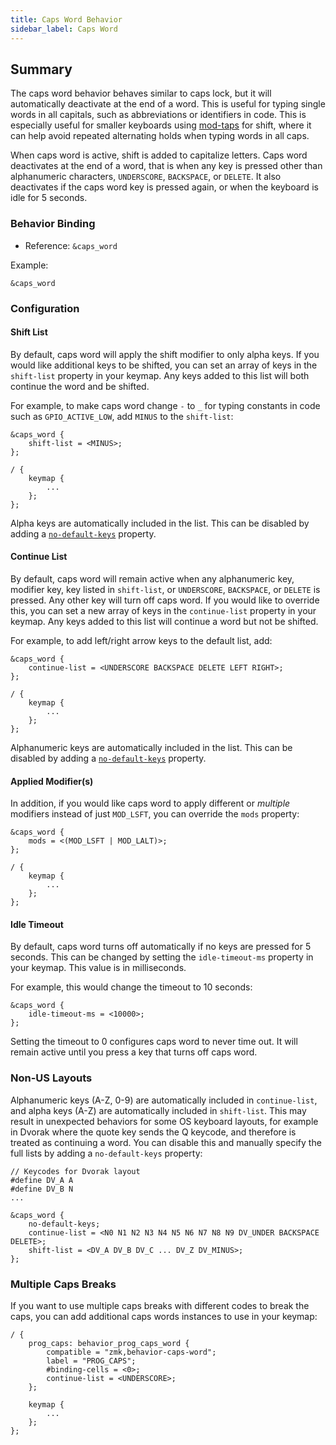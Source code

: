 ```yaml
---
title: Caps Word Behavior
sidebar_label: Caps Word
---
```


## Summary

The caps word behavior behaves similar to caps lock, but it will automatically deactivate at the end of a word. This is useful for typing single words in all capitals, such as abbreviations or identifiers in code. This is especially useful for smaller keyboards using [mod-taps](/docs/behaviors/mod-tap) for shift, where it can help avoid repeated alternating holds when typing words in all caps.

When caps word is active, shift is added to capitalize letters. Caps word deactivates at the end of a word, that is when any key is pressed other than alphanumeric characters, `UNDERSCORE`, `BACKSPACE`, or `DELETE`. It also deactivates if the caps word key is pressed again, or when the keyboard is idle for 5 seconds.

### Behavior Binding

- Reference: `&caps_word`

Example:

```dts
&caps_word
```

### Configuration

#### Shift List

By default, caps word will apply the shift modifier to only alpha keys. If you would like additional keys to be shifted, you can set an array of keys in the `shift-list` property in your keymap. Any keys added to this list will both continue the word and be shifted.

For example, to make caps word change `-` to `_` for typing constants in code such as `GPIO_ACTIVE_LOW`, add `MINUS` to the `shift-list`:

```
&caps_word {
    shift-list = <MINUS>;
};

/ {
    keymap {
        ...
    };
};
```

Alpha keys are automatically included in the list. This can be disabled by adding a [`no-default-keys`](#non-us-layouts) property.

#### Continue List

By default, caps word will remain active when any alphanumeric key, modifier key, key listed in `shift-list`, or `UNDERSCORE`, `BACKSPACE`, or `DELETE` is pressed. Any other key will turn off caps word. If you would like to override this, you can set a new array of keys in the `continue-list` property in your keymap. Any keys added to this list will continue a word but not be shifted.

For example, to add left/right arrow keys to the default list, add:

```dts
&caps_word {
    continue-list = <UNDERSCORE BACKSPACE DELETE LEFT RIGHT>;
};

/ {
    keymap {
        ...
    };
};
```

Alphanumeric keys are automatically included in the list. This can be disabled by adding a [`no-default-keys`](#non-us-layouts) property.

#### Applied Modifier(s)

In addition, if you would like caps word to apply different or _multiple_ modifiers instead of just `MOD_LSFT`, you can override the `mods` property:

```dts
&caps_word {
    mods = <(MOD_LSFT | MOD_LALT)>;
};

/ {
    keymap {
        ...
    };
};
```

#### Idle Timeout

By default, caps word turns off automatically if no keys are pressed for 5 seconds. This can be changed by setting the `idle-timeout-ms` property in your keymap. This value is in milliseconds.

For example, this would change the timeout to 10 seconds:

```
&caps_word {
    idle-timeout-ms = <10000>;
};
```

Setting the timeout to 0 configures caps word to never time out. It will remain active until you press a key that turns off caps word.

### Non-US Layouts

Alphanumeric keys (A-Z, 0-9) are automatically included in `continue-list`, and alpha keys (A-Z) are automatically included in `shift-list`. This may result in unexpected behaviors for some OS keyboard layouts, for example in Dvorak where the quote key sends the Q keycode, and therefore is treated as continuing a word. You can disable this and manually specify the full lists by adding a `no-default-keys` property:

```
// Keycodes for Dvorak layout
#define DV_A A
#define DV_B N
...

&caps_word {
    no-default-keys;
    continue-list = <N0 N1 N2 N3 N4 N5 N6 N7 N8 N9 DV_UNDER BACKSPACE DELETE>;
    shift-list = <DV_A DV_B DV_C ... DV_Z DV_MINUS>;
};
```

### Multiple Caps Breaks

If you want to use multiple caps breaks with different codes to break the caps, you can add additional caps words instances to use in your keymap:

```dts
/ {
    prog_caps: behavior_prog_caps_word {
        compatible = "zmk,behavior-caps-word";
        label = "PROG_CAPS";
        #binding-cells = <0>;
        continue-list = <UNDERSCORE>;
    };

    keymap {
        ...
    };
};
```
